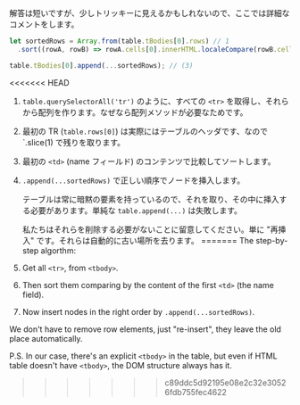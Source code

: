 解答は短いですが、少しトリッキーに見えるかもしれないので、ここでは詳細なコメントをします。

```js
let sortedRows = Array.from(table.tBodies[0].rows) // 1
  .sort((rowA, rowB) => rowA.cells[0].innerHTML.localeCompare(rowB.cells[0].innerHTML));

table.tBodies[0].append(...sortedRows); // (3)
```

<<<<<<< HEAD
1. `table.querySelectorAll('tr')` のように、すべての `<tr>` を取得し、それらから配列を作ります。なぜなら配列メソッドが必要なためです。
2. 最初の TR (`table.rows[0]`) は実際にはテーブルのヘッダです、なので `.slice(1) で残りを取ります。
3. 最初の `<td>` (name フィールド) のコンテンツで比較してソートします。
4. `.append(...sortedRows)` で正しい順序でノードを挿入します。

    テーブルは常に暗黙の<tbody>要素を持っているので、それを取り、その中に挿入する必要があります。単純な `table.append(...)` は失敗します。

    私たちはそれらを削除する必要がないことに留意してください。単に "再挿入" です。それらは自動的に古い場所を去ります。
=======
The step-by-step algorthm:

1. Get all `<tr>`, from `<tbody>`.
2. Then sort them comparing by the content of the first `<td>` (the name field).
3. Now insert nodes in the right order by `.append(...sortedRows)`.

We don't have to remove row elements, just "re-insert", they leave the old place automatically.

P.S. In our case, there's an explicit `<tbody>` in the table, but even if HTML table doesn't have `<tbody>`, the DOM structure always has it.
>>>>>>> c89ddc5d92195e08e2c32e30526fdb755fec4622
